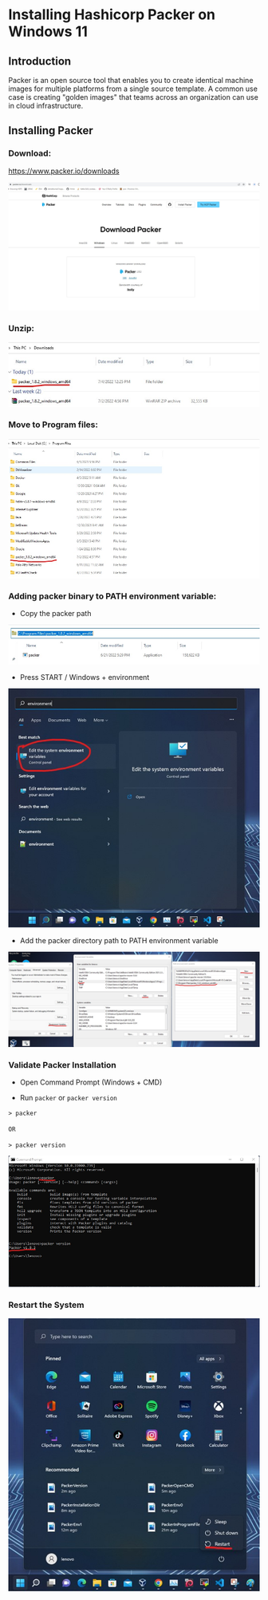 # Installing Hashicorp Packer on Windows 11

## Introduction

Packer is an open source tool that enables you to create identical machine images for multiple platforms from a single source template. A common use case is creating "golden images" that teams across an organization can use in cloud infrastructure.

## Installing Packer

### Download:

https://www.packer.io/downloads

<img src="../Packer/Screenshots/PackerDownloadPage.jpg"> 

### Unzip:

<img src="../Packer/Screenshots/PackerUnzip.jpg"> 

### Move to Program files:

<img src="../Packer/Screenshots/PackerInProgramFiles.jpg"> 

### Adding packer binary to PATH environment variable:

* Copy the packer path

<img src="../Packer/Screenshots/PackerInstallationDir.jpg"> 

* Press START / Windows + environment

<img src="../Packer/Screenshots/PackerEnv0.jpg">

* Add the packer directory path to PATH environment variable

<img src="../Packer/Screenshots/PackerEnv1.jpg">

### Validate Packer Installation

* Open Command Prompt (Windows + CMD)

* Run `packer` or `packer version`

```
> packer

OR 

> packer version
```

<img src="../Packer/Screenshots/PackerVersion.jpg">

### Restart the System

<img src="../Packer/Screenshots/PackerRestart.jpg">
